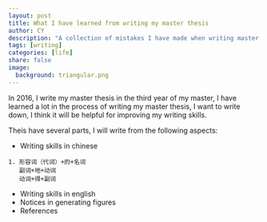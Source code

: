 ```yaml
---
layout: post
title: What I have learned from writing my master thesis
author: CY
description: "A collection of mistakes I have made when writing master thesis"
tags: [writing]
categories: [life]
share: false
image:
  background: triangular.png
---
```


In 2016, I write my master thesis in the third year of my master, I have learned a lot in the process of writing my master thesis, I want to write down, I think it will be helpful for improving my writing skills.

Theis have several parts, I will write from the following aspects:
- Writing skills in chinese

```
1. 形容词（代词）+的+名词
   副词+地+动词
   动词+得+副词
```

- Writing skills in english
- Notices in generating figures
- References